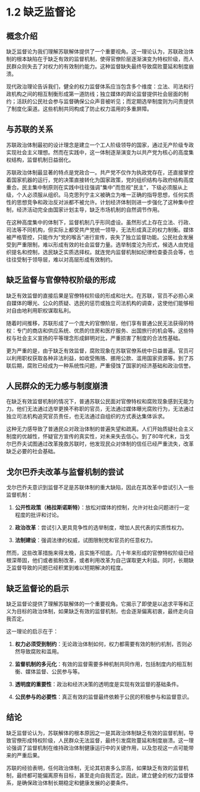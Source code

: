 # 1.2 缺乏监督论

## 概念介绍

缺乏监督论为我们理解苏联解体提供了一个重要视角。这一理论认为，苏联政治体制的根本缺陷在于缺乏有效的监督机制，使得官僚阶层逐渐演变为特权阶级，而人民群众则失去了对权力的有效制约能力。这种监督缺失最终导致腐败蔓延和制度崩溃。

现代政治理论告诉我们，健全的权力监督体系应当包含多个维度：立法、司法和行政机构之间的相互制衡形成第一道防线；独立媒体的舆论监督提供社会层面的制约；活跃的公民社会参与监督确保公众声音被听见；而定期选举制度则为问责提供了制度化渠道。这些机制共同构成了防止权力滥用的多重屏障。

## 与苏联的关系

苏联政治体制最初的设计理念是建立一个工人阶级领导的国家，通过无产阶级专政实现社会主义理想。然而在实践中，这一体制逐渐演变为以共产党为核心的高度集权结构，监督机制日益弱化。

苏联政治体制最显著的特点是党政合一。共产党不仅作为执政党存在，还直接掌控着国家机器的运行，党的决策直接转化为国家政策，党的组织结构与政府结构高度重合。民主集中制原则在实践中往往强调"集中"而忽视"民主"，下级必须服从上级，个人必须服从组织。马克思列宁主义被确立为唯一正确的指导思想，任何实质性的思想竞争和政治反对派都不被允许。计划经济体制则进一步强化了这种集中控制，经济活动完全由国家计划主导，缺乏市场机制的自然调节作用。

在这种高度集中的体制下，监督机制几乎形同虚设。虽然形式上存在立法、行政、司法等不同机构，但实际上都受共产党统一领导，无法形成真正的权力制衡。媒体被严格管控，只能作为"党的喉舌"进行宣传，丧失了独立监督功能。公民社会发展受到严重限制，难以形成有效的社会监督力量。选举制度沦为形式，候选人由党组织提名和控制，选民缺乏实质选择权。就连党内监督机制如纪律检查委员会等，也往往受制于领导层，难以对高层形成有效制约。

## 缺乏监督与官僚特权阶级的形成

缺乏有效监督的直接后果是官僚特权阶级的形成和壮大。在苏联，官员不必担心来自媒体的曝光、公众的质疑、选民的惩罚或独立司法机构的调查，这使他们能够相对自由地利用职权谋取私利。

随着时间推移，苏联形成了一个庞大的官僚阶层，他们享有普通公民无法获得的特权：专门的商店和供应系统、优质的住房和医疗服务、出国旅行的机会等。这些特权与社会主义宣扬的平等理念形成鲜明对比，严重损害了制度的合法性基础。

更为严重的是，由于缺乏有效监督，腐败现象在苏联官僚系统中日益普遍。官员可以利用职权获取各种非法利益，如收受贿赂、挪用公款、滥用国家资源等。到了苏联后期，腐败已经成为一种系统性问题，严重侵蚀了国家的经济基础和政治信誉。

## 人民群众的无力感与制度崩溃

在缺乏有效监督机制的情况下，普通苏联公民面对官僚特权和腐败现象感到无能为力。他们无法通过选举更换不称职的官员，无法通过媒体曝光腐败行为，无法通过独立司法机构追究官员责任，也无法通过自组织的方式表达集体诉求。

这种无力感导致了普通民众对政治体制的普遍失望和疏离。人们开始质疑社会主义制度的优越性，怀疑官方宣传的真实性，对未来失去信心。到了80年代末，当戈尔巴乔夫试图通过改革挽救苏联时，他发现民众对体制的信任已经严重流失，改革缺乏必要的社会基础。

## 戈尔巴乔夫改革与监督机制的尝试

戈尔巴乔夫意识到监督不足是苏联体制的重大缺陷，因此在其改革中尝试引入一些监督机制：

1. **公开性政策（格拉斯诺斯特）**：放松对媒体的控制，允许对社会问题进行一定程度的批评和讨论。

2. **政治改革**：尝试引入更具竞争性的选举制度，增加人民代表的实质性权力。

3. **法制建设**：强调法律的权威，试图限制党和官员的任意权力。

然而，这些改革措施来得太晚，且实施不彻底。几十年来形成的官僚特权阶级已经根深蒂固，他们或者抵制改革，或者利用改革为自己谋取更大利益。同时，长期缺乏监督导致的问题已经积累到难以短期解决的程度。

## 缺乏监督论的启示

缺乏监督论提供了理解苏联解体的一个重要视角。它揭示了即使是以追求平等和正义为目标的政治体制，如果缺乏有效的监督机制，也会逐渐偏离初衷，最终走向自我否定。

这一理论的启示在于：

1. **权力必须受到制约**：无论政治体制如何，权力都需要有效的制约机制，否则必然导致腐败和滥用。

2. **监督机制的多元化**：有效的监督需要多种机制共同作用，包括制度内的相互制衡、媒体监督、公民参与等。

3. **透明度的重要性**：政治和经济决策的透明度是实现有效监督的基础条件。

4. **公民参与的必要性**：真正有效的监督最终依赖于公民的积极参与和监督意识。

## 结论

缺乏监督论认为，苏联解体的根本原因之一是其政治体制缺乏有效的监督机制，导致官僚形成特权阶级，人民群众无法监督，最终引发腐败蔓延和制度崩溃。这一理论强调了监督机制在维持政治体制健康运行中的关键作用，以及忽视这一点可能带来的严重后果。

苏联的经验表明，任何政治体制，无论其初衷多么崇高，如果缺乏有效的监督机制，最终都可能偏离原有目标，甚至走向自我否定。因此，建立健全的权力监督体系，是确保政治体制长期稳定和健康发展的必要条件。